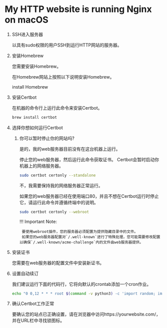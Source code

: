 # My HTTP website is running Nginx on macOS

1. SSH进入服务器

    以具有sudo权限的用户SSH到运行HTTP网站的服务器。

2. 安装Homebrew

    您需要安装Homebrew。

    在Homebrew网站上按照以下说明安装Homebrew。

    install Homebrew

3. 安装Certbot

    在机器的命令行上运行此命令来安装Certbot。
    ```sh
    brew install certbot
    ```

4. 选择你想如何运行Certbot

    1. 你可以暂时停止你的网站吗?

        是的，我的web服务器目前没有在这台机器上运行。

        停止您的web服务器，然后运行此命令获取证书。
        Certbot会暂时启动你机器上的网络服务器。

        ```sh
        sudo certbot certonly --standalone
        ```

        不，我需要保持我的网络服务器正常运行。

        如果您的web服务器已经在使用端口80，并且不想在Certbot运行时停止它，请运行此命令并遵循终端中的说明。

        ```sh
        sudo certbot certonly --webroot
        ```

        !!! Important Note:

            要使用webroot插件，您的服务器必须配置为提供隐藏目录中的文件。
            如果您的web服务器配置对`/.well-known`进行了特殊处理，您可能需要修改配置以确保`/.well-known/acme-challenge`内的文件由web服务器提供。

5. 安装证书

    您需要在web服务器的配置文件中安装新证书。

6. 设置自动续订

    我们建议运行下面的代码行，它将向默认的crontab添加一个cron作业。

    ```sh
    echo "0 0,12 * * * root $(command -v python3) -c 'import random; import time; time.sleep(random.random() * 3600)' && sudo $(command -v certbot) renew -q" | sudo tee -a /etc/crontab > /dev/null
    ```

7. 确认Certbot工作正常
   
    要确认您的站点已正确设置，请在浏览器中访问https://yourwebsite.com/，并在URL栏中寻找锁图标。